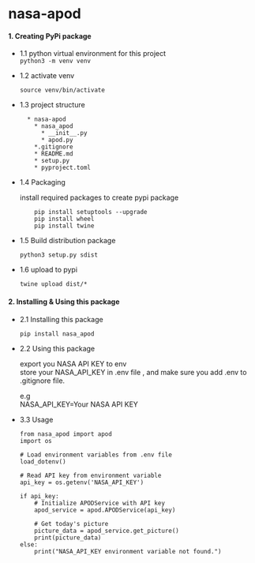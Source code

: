 # nasa-apod

#### 1. Creating PyPi package

- 1.1 python virtual environment for this project  
        ```
        python3 -m venv venv
        ```
- 1.2 activate venv
    ```
    source venv/bin/activate
    ```
- 1.3 project structure  

        * nasa-apod  
          * nasa_apod  
            * __init__.py  
            * apod.py  
          *.gitignore  
          * README.md  
          * setup.py  
          * pyproject.toml  

- 1.4 Packaging

    install required packages to create pypi package 

    ```
        pip install setuptools --upgrade
        pip install wheel
        pip install twine
    ```
- 1.5 Build distribution package 

    ```
    python3 setup.py sdist
    ```

- 1.6 upload to pypi

    ```
    twine upload dist/*
    ```

#### 2. Installing & Using this package

- 2.1 Installing this package 

    ```
    pip install nasa_apod
    ```
- 2.2 Using this package

    export you NASA API KEY   to env  
    store your NASA_API_KEY  in  .env  file , and make sure  you add .env  to  .gitignore file.

    e.g   
    NASA_API_KEY=Your NASA API KEY  

- 3.3 Usage

    ```
    from nasa_apod import apod
    import os

    # Load environment variables from .env file
    load_dotenv()

    # Read API key from environment variable
    api_key = os.getenv('NASA_API_KEY')

    if api_key:
        # Initialize APODService with API key
        apod_service = apod.APODService(api_key)
        
        # Get today's picture
        picture_data = apod_service.get_picture()
        print(picture_data)
    else:
        print("NASA_API_KEY environment variable not found.")

    ```

